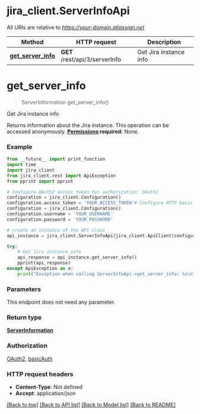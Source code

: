 # jira_client.ServerInfoApi

All URIs are relative to *https://your-domain.atlassian.net*

Method | HTTP request | Description
------------- | ------------- | -------------
[**get_server_info**](ServerInfoApi.md#get_server_info) | **GET** /rest/api/3/serverInfo | Get Jira instance info

# **get_server_info**
> ServerInformation get_server_info()

Get Jira instance info

Returns information about the Jira instance.  This operation can be accessed anonymously.  **[Permissions](#permissions) required:** None.

### Example
```python
from __future__ import print_function
import time
import jira_client
from jira_client.rest import ApiException
from pprint import pprint

# Configure OAuth2 access token for authorization: OAuth2
configuration = jira_client.Configuration()
configuration.access_token = 'YOUR_ACCESS_TOKEN'# Configure HTTP basic authorization: basicAuth
configuration = jira_client.Configuration()
configuration.username = 'YOUR_USERNAME'
configuration.password = 'YOUR_PASSWORD'

# create an instance of the API class
api_instance = jira_client.ServerInfoApi(jira_client.ApiClient(configuration))

try:
    # Get Jira instance info
    api_response = api_instance.get_server_info()
    pprint(api_response)
except ApiException as e:
    print("Exception when calling ServerInfoApi->get_server_info: %s\n" % e)
```

### Parameters
This endpoint does not need any parameter.

### Return type

[**ServerInformation**](ServerInformation.md)

### Authorization

[OAuth2](../README.md#OAuth2), [basicAuth](../README.md#basicAuth)

### HTTP request headers

 - **Content-Type**: Not defined
 - **Accept**: application/json

[[Back to top]](#) [[Back to API list]](../README.md#documentation-for-api-endpoints) [[Back to Model list]](../README.md#documentation-for-models) [[Back to README]](../README.md)

